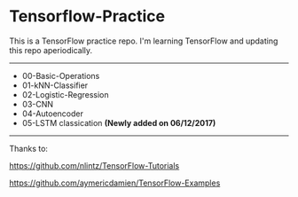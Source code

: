 # Tensorflow-Practice

This is a TensorFlow practice repo. I'm learning TensorFlow and updating this repo aperiodically.

---
* 00-Basic-Operations
* 01-kNN-Classifier 
* 02-Logistic-Regression
* 03-CNN
* 04-Autoencoder 
* 05-LSTM classication __(Newly added on 06/12/2017)__
---

Thanks to:

https://github.com/nlintz/TensorFlow-Tutorials

https://github.com/aymericdamien/TensorFlow-Examples
